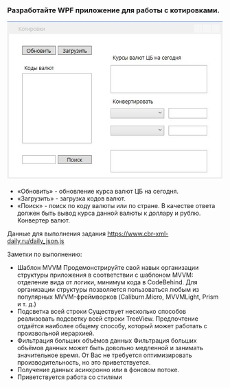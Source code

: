 ### Разработайте WPF приложение для работы с котировками.

<img src="mockup.jpg">

<br/>

* «Обновить» - обновление курса валют ЦБ на сегодня.
* «Загрузить» - загрузка кодов валют.
* «Поиск» - поиск по коду валюты или по стране. В качестве ответа должен быть вывод курса данной валюты к доллару и рублю.
Конвертер валют.

Данные для выполнения задания https://www.cbr-xml-daily.ru/daily_json.js

Заметки по выполнению:
*	Шаблон MVVM
Продемонстрируйте свой навык организации структуры приложения в соответствии с шаблоном MVVM: отделение вида от логики, минимум кода в CodeBehind. Для организации структуры позволяется пользоваться любым из популярных MVVM-фреймворков (Caliburn.Micro, MVVMLight, Prism и т. д.)
*	Подсветка всей строки
Существует несколько способов реализовать подсветку всей строки TreeView. Предпочтение отдаётся наиболее общему способу, который может работать с произвольной иерархией.
*	Фильтрация больших объёмов данных
Фильтрация больших объёмов данных может быть довольно медленной и занимать значительное время.
От Вас не требуется оптимизировать производительность, но это приветствуется.
*	Получение данных асинхронно или в фоновом потоке. 
*	Приветствуется работа со стилями

